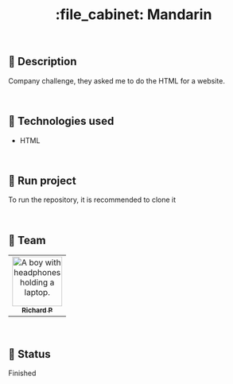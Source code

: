 <h1 align="center">:file_cabinet: Mandarin</h1>

<br>

## :memo: Description
Company challenge, they asked me to do the HTML for a website.

<br>

## :wrench: Technologies used
* HTML

<br>

## :rocket: Run project
To run the repository, it is recommended to clone it

<br>

## :handshake: Team
<table>
  <tr>
    <td align="center">
      <a href="https://github.com/Richard-Passos">
        <img src="https://img.freepik.com/vetores-premium/desenho-de-desenho-animado-de-um-programador_29937-8176.jpg" width="100px;" alt="A boy with headphones holding a laptop."/><br>
        <sub>
          <b>Richard P</b>
        </sub>
      </a>
    </td>
  </tr>
</table>

<br>

## :dart: Status
Finished
